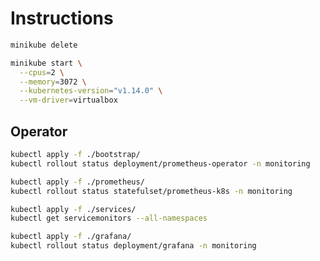 # Instructions

```bash
minikube delete
```

```bash
minikube start \
  --cpus=2 \
  --memory=3072 \
  --kubernetes-version="v1.14.0" \
  --vm-driver=virtualbox
```

## Operator

```bash
kubectl apply -f ./bootstrap/
kubectl rollout status deployment/prometheus-operator -n monitoring
```

```bash
kubectl apply -f ./prometheus/
kubectl rollout status statefulset/prometheus-k8s -n monitoring
```

```bash
kubectl apply -f ./services/
kubectl get servicemonitors --all-namespaces
```

```bash
kubectl apply -f ./grafana/
kubectl rollout status deployment/grafana -n monitoring
```
